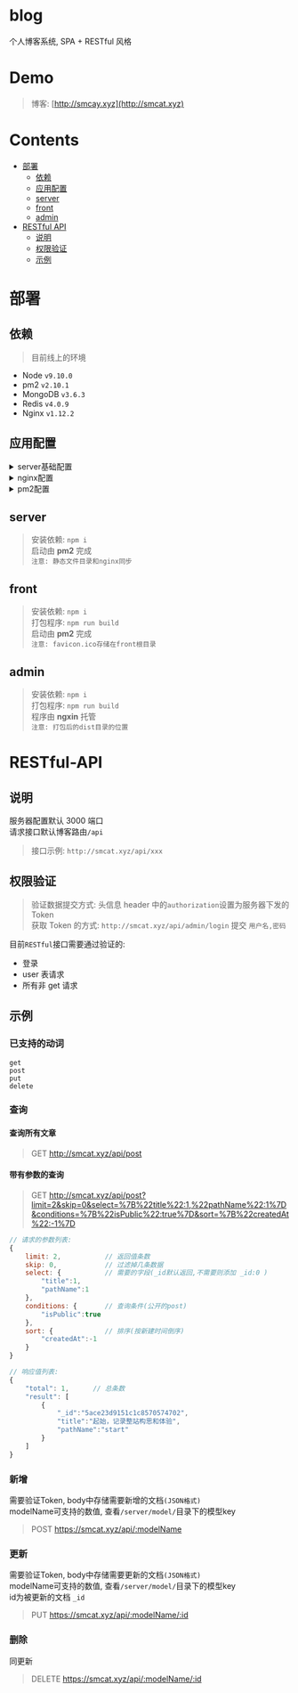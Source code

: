 # blog

个人博客系统, SPA + RESTful 风格

# Demo

> 博客: [http://smcay.xyz](http://smcat.xyz)

# Contents

*   [部署](#部署)
    *   [依赖](#依赖)
    *   [应用配置](#应用配置)
    *   [server](#server)
    *   [front](#front)
    *   [admin](#admin)
*   [RESTful API](#RESTful-API)
    *   [说明](#说明)
    *   [权限验证](#权限验证)
    *   [示例](#示例)

# 部署

## 依赖

> 目前线上的环境

*   Node `v9.10.0`
*   pm2 `v2.10.1`
*   MongoDB `v3.6.3`
*   Redis `v4.0.9`
*   Nginx `v1.12.2`

## 应用配置

<details>
<summary>server基础配置</summary>  

> 基础配置文件: `/blog/server/conf/base.js` 

```javascript
{
    // node 服务配置
    serverPort: 3000    // 监听端口
    origin: [String],   // Access-Control-Allow-Origin白名单数组

    // MongoDB 配置
    mongoName: "",          // 权限用户名
    mongoPwd: "",           // 权限用户密码
    mongoHost: "127.0.0.1", // 链接地址
    mongoPort: 27017,       // 链接端口号
    mongoDatabase: "blog",  // 数据库名

    // Redis 配置
    redisHost: "127.0.0.1", // 链接地址
    redisPort: 6379,        // 链接端口号
    redisPassword: "",      // 权限密码

    // Token 配置
    tokenSecret: "",            // 生成时撒的盐
    tokenExpiresIn: 60 * 60,    // 过期设置(秒)

    // admin 管理员用户信息
    adminName: "",          // 用户名
    adminPassword: "",      // 用户密码
    adminDisplayName: "",   // 用户称呼
    adminEmail: "",         // 用户邮箱

    // 静态资源存储目录
    staticDirName: "./static",  // 总目录,以server为根目录
    uploadImgDirName: "images", // 图片的存储目录,以`staticDirName`为根目录

    // 日志
    logDirPath: "./var/log", // 存储目录
    logFileName: "foo.log",  // 文件名

    // RESTful
    prefix: "/api" // 接口根路由
}
```

</details>

<details>
<summary>nginx配置</summary>  

> nginx 配置文件: `/etc/nginx.conf`  
> `注意: nginx配置的参数对应server的配置`

```
#压缩
gzip on;  
gzip_min_length 1k;  
gzip_comp_level 2;  
gzip_types      text/plain text/css text/javascript image/jpeg image/gif image/png image/jpg;  
gzip_vary       on;  
gzip_disable    "MSIE [1-6]\.";  

server {                                    #amdin入口
    listen       80;  
    server_name admin.smcat.com;  
    location / {  
        root   /mnt/www/blog/admin/dist;    #admin打包后存储目录
        index  index.html index.htm;  
        try_files $uri $uri/ /index.html;  
    }  
}  

server {                        #front(博客)入口
    listen    80;  
    server_name smcat.xyz;      
    client_max_body_size 20M;   #上传文件大小限制
    location ~ ^/(images)/ {    #图片静态目录入口
        root  /mnt/www/blog/server/static/;  
        autoindex on;
        expires 30d;
    }
    location /api/ {
        proxy_pass     http://localhost:3000;   #RESTful请求监听
        proxy_set_header  Host $host;
        proxy_set_header X-Forwarded-For $remote_addr;
        proxy_set_header X-Forwarded-Proto $scheme;
    }
    location / {
        proxy_pass     http://localhost:8080;   #front监听
        proxy_set_header  Host $host;
        proxy_set_header X-Forwarded-For	$remote_addr;
        proxy_set_header X-Forwarded-Proto	$scheme;
    }
}  
```

</details>

<details>
<summary>pm2配置</summary>  

> pm2 配置文件: `/blog/pm2.js`  
> pm2 全局安装, 启动命令(blog 目录下): `pm2 startOrRestart pm2.js`

```javascript
module.exports = {
    apps: [
        {
            name: "blogServer", // server入口
            script: "server/app.js",
            cwd: "./",
            watch: true,
            max_memory_restart: "256M",
            exec_mode: "cluster",
            autorestart: true
        },
        {
            name: "blogFront", // 前端ssr入口
            script: "front/production.js",
            cwd: "./",
            watch: true,
            env: {
                NODE_ENV: "production" // 环境参数
            }
        }
    ]
}
```

</details>

## server

> 安装依赖: `npm i`  
> 启动由 **pm2** 完成  
> `注意: 静态文件目录和nginx同步`

## front

> 安装依赖: `npm i`  
> 打包程序: `npm run build`  
> 启动由 **pm2** 完成  
> `注意: favicon.ico存储在front根目录`

## admin

> 安装依赖: `npm i`  
> 打包程序: `npm run build`  
> 程序由 **ngxin** 托管  
> `注意: 打包后的dist目录的位置`

# RESTful-API

## 说明

服务器配置默认 3000 端口  
请求接口默认博客路由`/api`

> 接口示例: `http://smcat.xyz/api/xxx`

## 权限验证

> 验证数据提交方式: 头信息 header 中的`authorization`设置为服务器下发的 Token  
> 获取 Token 的方式: `http://smcat.xyz/api/admin/login` 提交 `用户名,密码`

目前`RESTful`接口需要通过验证的:

*   登录
*   user 表请求
*   所有非 get 请求

## 示例

### 已支持的动词

```
get
post
put
delete
```

### 查询

#### 查询所有文章

> GET http://smcat.xyz/api/post

#### 带有参数的查询

> GET http://smcat.xyz/api/post?limit=2&skip=0&select=%7B%22title%22:1,%22pathName%22:1%7D&conditions=%7B%22isPublic%22:true%7D&sort=%7B%22createdAt%22:-1%7D

```javascript
// 请求的参数列表:
{
    limit: 2,           // 返回值条数
    skip: 0,            // 过滤掉几条数据
    select: {           // 需要的字段(_id默认返回,不需要则添加 _id:0 )
        "title":1,
        "pathName":1
    }, 
    conditions: {       // 查询条件(公开的post)
        "isPublic":true
    },  
    sort: {             // 排序(按新建时间倒序)
        "createdAt":-1
    }          
}

// 响应值列表:
{
    "total": 1,      // 总条数
    "result": [
        {
            "_id":"5ace23d9151c1c8570574702",
            "title":"起始，记录整站构思和体验",
            "pathName":"start"
        }
    ]
}
```

### 新增

需要验证Token, body中存储需要新增的文档`(JSON格式)`  
modelName可支持的数值, 查看`/server/model/`目录下的模型key

> POST https://smcat.xyz/api/:modelName    


### 更新

需要验证Token, body中存储需要更新的文档`(JSON格式)`  
modelName可支持的数值, 查看`/server/model/`目录下的模型key  
id为被更新的文档 `_id`

> PUT https://smcat.xyz/api/:modelName/:id  


### 删除

同更新

> DELETE https://smcat.xyz/api/:modelName/:id